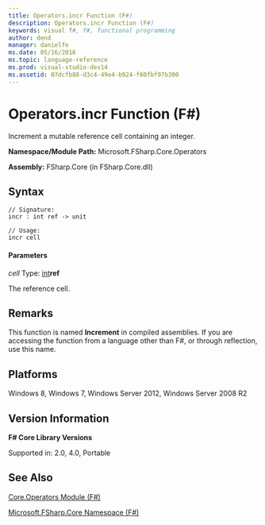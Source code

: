 ```yaml
---
title: Operators.incr Function (F#)
description: Operators.incr Function (F#)
keywords: visual f#, f#, functional programming
author: dend
manager: danielfe
ms.date: 05/16/2016
ms.topic: language-reference
ms.prod: visual-studio-dev14
ms.assetid: 07dcfb88-d3c4-49e4-b924-f60fbf97b300 
---
```


# Operators.incr Function (F#)

Increment a mutable reference cell containing an integer.

**Namespace/Module Path:** Microsoft.FSharp.Core.Operators

**Assembly:** FSharp.Core (in FSharp.Core.dll)


## Syntax

```
// Signature:
incr : int ref -> unit

// Usage:
incr cell
```

#### Parameters
*cell*
Type: [int](https://msdn.microsoft.com/library/025d5455-3622-4ea5-9573-3ecbd4ee1375)**ref**


The reference cell.




## Remarks
This function is named **Increment** in compiled assemblies. If you are accessing the function from a language other than F#, or through reflection, use this name.


## Platforms
Windows 8, Windows 7, Windows Server 2012, Windows Server 2008 R2


## Version Information
**F# Core Library Versions**

Supported in: 2.0, 4.0, Portable




## See Also
[Core.Operators Module &#40;F&#35;&#41;](Core.Operators-Module-%5BFSharp%5D.md)

[Microsoft.FSharp.Core Namespace &#40;F&#35;&#41;](Microsoft.FSharp.Core-Namespace-%5BFSharp%5D.md)

